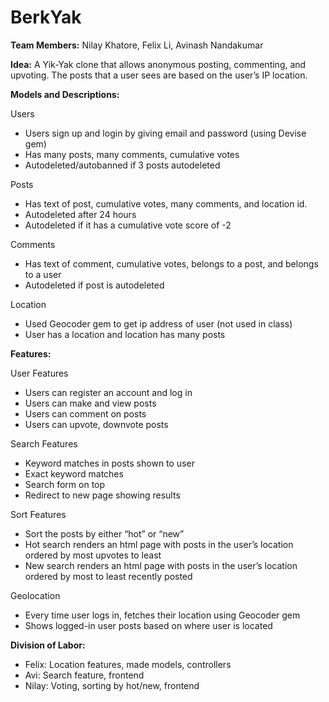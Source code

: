 # BerkYak

**Team Members:** Nilay Khatore, Felix Li,  Avinash Nandakumar

**Idea:** A Yik-Yak clone that allows anonymous posting, commenting, and upvoting. The posts that a user sees are based on the user’s IP location.

**Models and Descriptions:**

Users
  * Users sign up and login by giving email and password (using Devise gem)
  * Has many posts, many comments, cumulative votes
  * Autodeleted/autobanned if 3 posts autodeleted

Posts
  * Has text of post, cumulative votes, many comments, and location id.
  * Autodeleted after 24 hours
  * Autodeleted if it has a cumulative vote score of -2

Comments
  * Has text of comment, cumulative votes, belongs to a post, and belongs to a user
  * Autodeleted if post is autodeleted

Location
  * Used Geocoder gem to get ip address of user (not used in class)
  * User has a location and location has many posts

**Features:**

User Features
  * Users can register an account and log in
  * Users can make and view posts
  * Users can comment on posts
  * Users can upvote, downvote posts

Search Features
  * Keyword matches in posts shown to user
  * Exact keyword matches
  * Search form on top
  * Redirect to new page showing results

Sort Features
  * Sort the posts by either “hot” or “new”
  * Hot search renders an html page with posts in the user’s location ordered by most upvotes to least
  * New search renders an html page with posts in the user’s location ordered by most to least recently posted

Geolocation
  * Every time user logs in, fetches their location using Geocoder gem
  * Shows logged-in user posts based on where user is located

**Division of Labor:**
* Felix: Location features, made models, controllers
* Avi: Search feature,  frontend
* Nilay: Voting, sorting by hot/new, frontend
